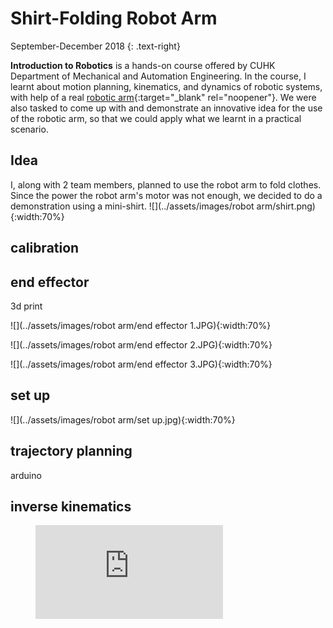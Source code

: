 # Shirt-Folding Robot Arm
September-December 2018 
{: .text-right}

**Introduction to Robotics** is a hands-on course offered by CUHK Department of Mechanical and Automation Engineering. In the course, I learnt about motion planning, kinematics, and dynamics of robotic systems, with help of a real [robotic arm](http://www.cuhk.edu.hk/english/features/darwin-lau.html){:target="_blank" rel="noopener"}. We were also tasked to come up with and demonstrate an innovative idea for the use of the robotic arm, so that we could apply what we learnt in a practical scenario. 

## Idea
I, along with 2 team members, planned to use the robot arm to fold clothes. Since the power the robot arm's motor was not enough, we decided to do a demonstration using a mini-shirt.
![](../assets/images/robot arm/shirt.png){:width:70%}

## calibration

## end effector
3d print

![](../assets/images/robot arm/end effector 1.JPG){:width:70%}

![](../assets/images/robot arm/end effector 2.JPG){:width:70%}

![](../assets/images/robot arm/end effector 3.JPG){:width:70%}

## set up
![](../assets/images/robot arm/set up.jpg){:width:70%}

## trajectory planning
arduino

## inverse kinematics

<figure class="video_container">
  <iframe src="https://www.youtube.com/embed/pkln_JUA41Y" frameborder="0" allowfullscreen="true"> </iframe>
</figure>
